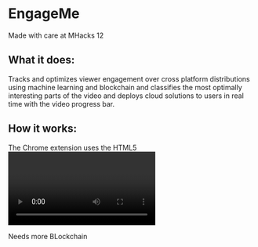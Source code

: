 # EngageMe
Made with care at MHacks 12

## What it does:
Tracks and optimizes viewer engagement over cross platform distributions using machine learning and blockchain and classifies the most optimally interesting parts of the video and deploys cloud solutions to users in real time with the video progress bar.

## How it works:
The Chrome extension uses the HTML5 <video> tag, looking at when the user takes action to change the part of the video they are at. After the user is done watching this video, we push this information to the backend, which aggregates all user-tracked time data and determines what the most watched segments were. We then display this with a unique color onto the progress bar.

Needs more BLockchain
